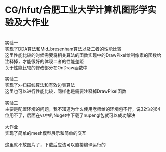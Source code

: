 # CG/hfut/合肥工业大学计算机图形学实验及大作业
<br>实验一
<br>实现了DDA算法和Mid_bresenham算法以及二者的性能比较
<br>这里性能比较的时候需要将相关算法的函数实现中的DrawPixel绘制像素的函数给注释掉，才能很好的体现二者的性能差距
<br>关于性能比较的修改部分在OnDraw函数中
<br>
<br>实验二
<br>实现了x-扫描线算法和有效边表算法
<br>这里也可以进行性能比较，同样也是需要注释掉DrawPixel函数
<br>
<br>实验三
<br>主要是配置环境的问题，我不知道为什么使用老师给的环境包不行，说32位的64位用不了，后面在vs中的Nuget中下载了nupengl包就可以成功解决
<br>
<br>大作业
<br>实现了简单的mesh模型展示和简单的交互
<br>
<br>这里就不放图片了，下载后应该可以直接编译运行的
<br>
<br>
<br>
<br>
<br>
<br>
